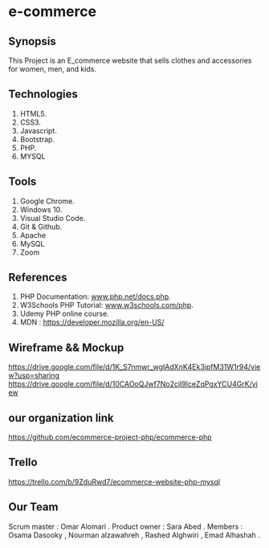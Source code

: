 # e-commerce

## Synopsis

This Project is an E_commerce website that sells clothes and accessories for women, men, and kids.

## Technologies

1. HTML5.
2. CSS3.
3. Javascript.
4. Bootstrap.
5. PHP.
6. MYSQL

## Tools

1. Google Chrome.
2. Windows 10.
3. Visual Studio Code.
4. Git & Github.
5. Apache
6. MySQL
7. Zoom

## References

1. PHP Documentation: www.php.net/docs.php.
2. W3Schools PHP Tutorial: www.w3schools.com/php.
3. Udemy PHP online course.
4. MDN : https://developer.mozilla.org/en-US/

## Wireframe &&  Mockup

https://drive.google.com/file/d/1K_S7nmwr_wgIAdXnK4Ek3ipfM31W1r94/view?usp=sharing
https://drive.google.com/file/d/10CAOoQJwf7No2cjI9lceZqPgxYCU4GrK/view
## our organization link
https://github.com/ecommerce-project-php/ecommerce-php
## Trello

https://trello.com/b/9ZduRwd7/ecommerce-website-php-mysql

## Our Team

Scrum master : Omar Alomari .
Product owner : Sara Abed .
Members : Osama Dasooky , Nourman alzawahreh , Rashed Alghwiri , Emad Alhashah .
